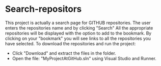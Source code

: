 # Search-repositors
This project is actually a search page for GITHUB repositories.
The user enters the repositories name and by clicking "Search" All the appropriate repositories will be displayed with the option to add to the bookmark.
By clicking on your "bookmark" you will see links to all the repositories you have selected.
To download the repositories and run the project:
- Click "Download" and extract the files in the folder.
- Open the file: "MyProjectAtGitHub.sln" using Visual Studio and Runner.
